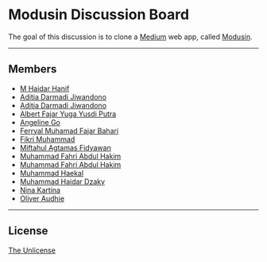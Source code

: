 # Modusin Discussion Board

The goal of this discussion is to clone a [Medium](https://medium.com) web app, called [Modusin](https://modusin.com).

---

## Members

* [M Haidar Hanif](https://github.com/mhaidarh)
* [Aditia Darmadi Jiwandono](https://github.com/aditiadj)
* [Aditia Darmadi Jiwandono]()
* [Albert Fajar Yuga Yusdi Putra]()
* [Angeline Go](https://github.com/angelinego)
* [Ferryal Muhamad Fajar Bahari](https://github.com/ferryal)
* [Fikri Muhammad](https://github.com/FikrimSanad)
* [Miftahul Agtamas Fidyawan]()
* [Muhammad Fahri Abdul Hakim]()
* [Muhammad Fahri Abdul Hakim](https://github.com/fahriabdhakim)
* [Muhammad Haekal](https://github.com/muhammadhaekal)
* [Muhammad Haidar Dzaky](https://github.com/haidardzaky)
* [Nina Kartina]()
* [Oliver Audhie]()

---

## License

[The Unlicense](./LICENSE)
